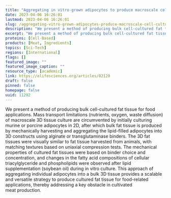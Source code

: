 ```yaml
---
title: "Aggregating in vitro-grown adipocytes to produce macroscale cell-cultured fat tissue with tunable lipid compositions for food applications"
date: 2023-04-06 16:26:01
lastmod: 2023-04-06 16:26:01
slug: /aggregating-vitro-grown-adipocytes-produce-macroscale-cell-cultured-fat-tissue-tunable
description: "We present a method of producing bulk cell-cultured fat tissue for food applications. Mass transport limitations (nutrients, oxygen, waste diffusion) of macroscale 3D tissue culture are circumvented by initially culturing murine or porcine adipocytes in 2D, after which bulk fat tissue is produced by mechanically harvesting and aggregating the lipid-filled adipocytes into 3D constructs using alginate or transglutaminase binders. The 3D fat tissues were visually similar to fat tissue harvested from animals, with matching textures based on uniaxial compression tests."
excerpt: "We present a method of producing bulk cell-cultured fat tissue for food applications. Mass transport limitations (nutrients, oxygen, waste diffusion) of macroscale 3D tissue culture are circumvented by initially culturing murine or porcine adipocytes in 2D, after which bulk fat tissue is produced by mechanically harvesting and aggregating the lipid-filled adipocytes into 3D constructs using alginate or transglutaminase binders. The 3D fat tissues were visually similar to fat tissue harvested from animals, with matching textures based on uniaxial compression tests."
proteins: [Cell-Based]
products: [Meat, Ingredients]
topics: [Sci-Tech]
regions: [International]
flags: []
featured_image: ""
featured_image_caption: ""
resource_type: [academic]
link: https://elifesciences.org/articles/82120
draft: false
pinned: false
homepage: false
uuid: 11292
---
```

We present a method of producing bulk cell-cultured fat tissue for food
applications. Mass transport limitations (nutrients, oxygen, waste
diffusion) of macroscale 3D tissue culture are circumvented by initially
culturing murine or porcine adipocytes in 2D, after which bulk fat
tissue is produced by mechanically harvesting and aggregating the
lipid-filled adipocytes into 3D constructs using alginate or
transglutaminase binders. The 3D fat tissues were visually similar to
fat tissue harvested from animals, with matching textures based on
uniaxial compression tests. The mechanical properties of cultured fat
tissues were based on binder choice and concentration, and changes in
the fatty acid compositions of cellular triacylglyceride and
phospholipids were observed after lipid supplementation (soybean oil)
during in vitro culture. This approach of aggregating individual
adipocytes into a bulk 3D tissue provides a scalable and versatile
strategy to produce cultured fat tissue for food-related applications,
thereby addressing a key obstacle in cultivated meat production.
